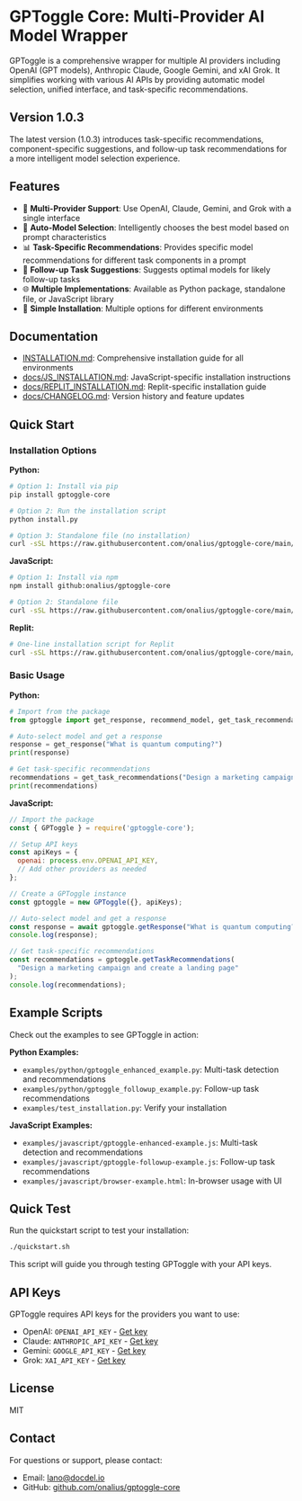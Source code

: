 # GPToggle Core: Multi-Provider AI Model Wrapper

GPToggle is a comprehensive wrapper for multiple AI providers including OpenAI (GPT models), Anthropic Claude, Google Gemini, and xAI Grok. It simplifies working with various AI APIs by providing automatic model selection, unified interface, and task-specific recommendations.

## Version 1.0.3

The latest version (1.0.3) introduces task-specific recommendations, component-specific suggestions, and follow-up task recommendations for a more intelligent model selection experience.

## Features

- 🤖 **Multi-Provider Support**: Use OpenAI, Claude, Gemini, and Grok with a single interface
- 🔄 **Auto-Model Selection**: Intelligently chooses the best model based on prompt characteristics 
- 📊 **Task-Specific Recommendations**: Provides specific model recommendations for different task components in a prompt
- 🔮 **Follow-up Task Suggestions**: Suggests optimal models for likely follow-up tasks
- 🌐 **Multiple Implementations**: Available as Python package, standalone file, or JavaScript library
- 🚀 **Simple Installation**: Multiple options for different environments

## Documentation

- [INSTALLATION.md](INSTALLATION.md): Comprehensive installation guide for all environments
- [docs/JS_INSTALLATION.md](docs/JS_INSTALLATION.md): JavaScript-specific installation instructions
- [docs/REPLIT_INSTALLATION.md](docs/REPLIT_INSTALLATION.md): Replit-specific installation guide
- [docs/CHANGELOG.md](docs/CHANGELOG.md): Version history and feature updates

## Quick Start

### Installation Options

**Python:**
```bash
# Option 1: Install via pip
pip install gptoggle-core

# Option 2: Run the installation script
python install.py

# Option 3: Standalone file (no installation)
curl -sSL https://raw.githubusercontent.com/onalius/gptoggle-core/main/gptoggle_enhanced.py -o gptoggle_enhanced.py
```

**JavaScript:**
```bash
# Option 1: Install via npm
npm install github:onalius/gptoggle-core

# Option 2: Standalone file
curl -sSL https://raw.githubusercontent.com/onalius/gptoggle-core/main/gptoggle_enhanced.js -o gptoggle_enhanced.js
```

**Replit:**
```bash
# One-line installation script for Replit
curl -sSL https://raw.githubusercontent.com/onalius/gptoggle-core/main/replit_install.sh | bash
```

### Basic Usage

**Python:**
```python
# Import from the package
from gptoggle import get_response, recommend_model, get_task_recommendations

# Auto-select model and get a response
response = get_response("What is quantum computing?")
print(response)

# Get task-specific recommendations
recommendations = get_task_recommendations("Design a marketing campaign and create a landing page")
print(recommendations)
```

**JavaScript:**
```javascript
// Import the package
const { GPToggle } = require('gptoggle-core');

// Setup API keys
const apiKeys = {
  openai: process.env.OPENAI_API_KEY,
  // Add other providers as needed
};

// Create a GPToggle instance
const gptoggle = new GPToggle({}, apiKeys);

// Auto-select model and get a response
const response = await gptoggle.getResponse("What is quantum computing?");
console.log(response);

// Get task-specific recommendations
const recommendations = gptoggle.getTaskRecommendations(
  "Design a marketing campaign and create a landing page"
);
console.log(recommendations);
```

## Example Scripts

Check out the examples to see GPToggle in action:

**Python Examples:**
- `examples/python/gptoggle_enhanced_example.py`: Multi-task detection and recommendations
- `examples/python/gptoggle_followup_example.py`: Follow-up task recommendations
- `examples/test_installation.py`: Verify your installation

**JavaScript Examples:**
- `examples/javascript/gptoggle-enhanced-example.js`: Multi-task detection and recommendations
- `examples/javascript/gptoggle-followup-example.js`: Follow-up task recommendations
- `examples/javascript/browser-example.html`: In-browser usage with UI

## Quick Test

Run the quickstart script to test your installation:

```bash
./quickstart.sh
```

This script will guide you through testing GPToggle with your API keys.

## API Keys

GPToggle requires API keys for the providers you want to use:

- OpenAI: `OPENAI_API_KEY` - [Get key](https://platform.openai.com/api-keys)
- Claude: `ANTHROPIC_API_KEY` - [Get key](https://console.anthropic.com/)
- Gemini: `GOOGLE_API_KEY` - [Get key](https://ai.google.dev/)
- Grok: `XAI_API_KEY` - [Get key](https://x.ai/)

## License

MIT

## Contact

For questions or support, please contact:
- Email: lano@docdel.io
- GitHub: [github.com/onalius/gptoggle-core](https://github.com/onalius/gptoggle-core)